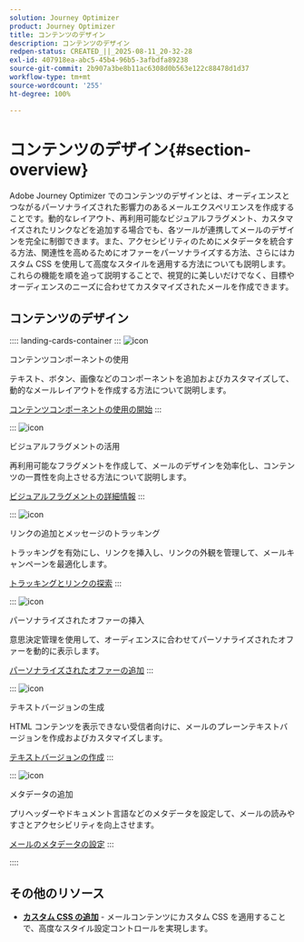 ```yaml
---
solution: Journey Optimizer
product: Journey Optimizer
title: コンテンツのデザイン
description: コンテンツのデザイン
redpen-status: CREATED_||_2025-08-11_20-32-28
exl-id: 407918ea-abc5-45b4-96b5-3afbdfa89238
source-git-commit: 2b907a3be8b11ac6308d0b563e122c88478d1d37
workflow-type: tm+mt
source-wordcount: '255'
ht-degree: 100%

---
```


# コンテンツのデザイン{#section-overview}

Adobe Journey Optimizer でのコンテンツのデザインとは、オーディエンスとつながるパーソナライズされた影響力のあるメールエクスペリエンスを作成することです。動的なレイアウト、再利用可能なビジュアルフラグメント、カスタマイズされたリンクなどを追加する場合でも、各ツールが連携してメールのデザインを完全に制御できます。また、アクセシビリティのためにメタデータを統合する方法、関連性を高めるためにオファーをパーソナライズする方法、さらにはカスタム CSS を使用して高度なスタイルを適用する方法についても説明します。これらの機能を順を追って説明することで、視覚的に美しいだけでなく、目標やオーディエンスのニーズに合わせてカスタマイズされたメールを作成できます。

## コンテンツのデザイン

:::: landing-cards-container
:::
![icon](https://cdn.experienceleague.adobe.com/icons/puzzle-piece.svg)

コンテンツコンポーネントの使用

テキスト、ボタン、画像などのコンポーネントを追加およびカスタマイズして、動的なメールレイアウトを作成する方法について説明します。

[コンテンツコンポーネントの使用の開始](../using/email/content-components.md)
:::

:::
![icon](https://cdn.experienceleague.adobe.com/icons/layer-group.svg)

ビジュアルフラグメントの活用

再利用可能なフラグメントを作成して、メールのデザインを効率化し、コンテンツの一貫性を向上させる方法について説明します。

[ビジュアルフラグメントの詳細情報](../using/email/use-visual-fragments.md)
:::

:::
![icon](https://cdn.experienceleague.adobe.com/icons/chart-line.svg)

リンクの追加とメッセージのトラッキング

トラッキングを有効にし、リンクを挿入し、リンクの外観を管理して、メールキャンペーンを最適化します。

[トラッキングとリンクの探索](../using/email/message-tracking.md)
:::

:::
![icon](https://cdn.experienceleague.adobe.com/icons/bullseye.svg)

パーソナライズされたオファーの挿入

意思決定管理を使用して、オーディエンスに合わせてパーソナライズされたオファーを動的に表示します。

[パーソナライズされたオファーの追加](../using/email/add-offers-email.md)
:::

:::
![icon](https://cdn.experienceleague.adobe.com/icons/file-alt.svg)

テキストバージョンの生成

HTML コンテンツを表示できない受信者向けに、メールのプレーンテキストバージョンを作成およびカスタマイズします。

[テキストバージョンの作成](../using/email/text-version-email.md)
:::

:::
![icon](https://cdn.experienceleague.adobe.com/icons/gear.svg)

メタデータの追加

プリヘッダーやドキュメント言語などのメタデータを設定して、メールの読みやすさとアクセシビリティを向上させます。

[メールのメタデータの設定](../using/email/email-metadata.md)
:::

::::


## その他のリソース

- **[カスタム CSS の追加](../using/email/custom-css.md)** - メールコンテンツにカスタム CSS を適用することで、高度なスタイル設定コントロールを実現します。

